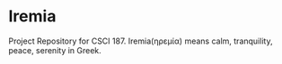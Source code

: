 # Iremia
Project Repository for CSCI 187.
Iremia(ηρεμία) means calm, tranquility, peace, serenity in Greek.
